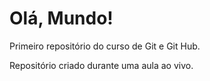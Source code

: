 # Olá, Mundo!
 Primeiro repositório do curso de Git e Git Hub.

 Repositório criado durante uma aula ao vivo.
 

